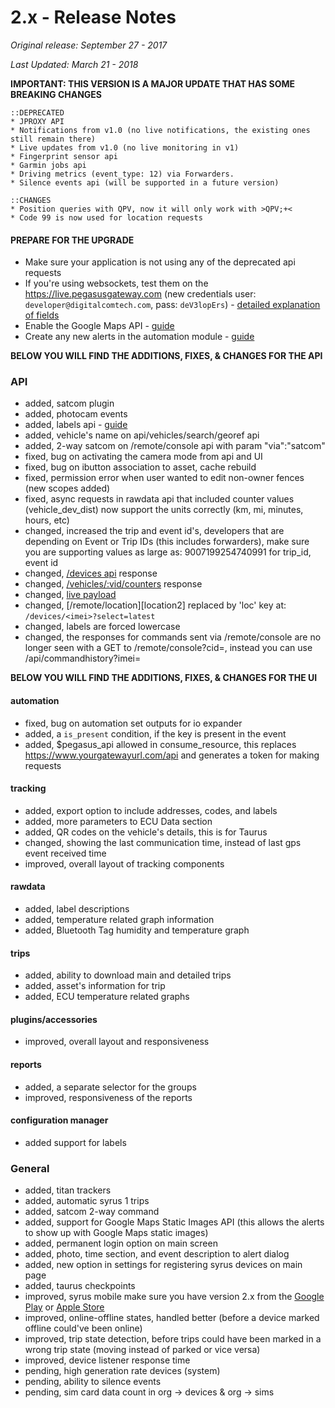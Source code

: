 # 2.x - Release Notes
*Original release: September 27 - 2017*

*Last Updated: March 21 - 2018*

**IMPORTANT: THIS VERSION IS A MAJOR UPDATE THAT HAS SOME BREAKING CHANGES**

```
::DEPRECATED
* JPROXY API
* Notifications from v1.0 (no live notifications, the existing ones still remain there)
* Live updates from v1.0 (no live monitoring in v1)
* Fingerprint sensor api
* Garmin jobs api
* Driving metrics (event_type: 12) via Forwarders.
* Silence events api (will be supported in a future version)

::CHANGES
* Position queries with QPV, now it will only work with >QPV;+<
* Code 99 is now used for location requests

```


#### PREPARE FOR THE UPGRADE
* Make sure your application is not using any of the deprecated api requests
* If you're using websockets, test them on the https://live.pegasusgateway.com (new credentials user: `developer@digitalcomtech.com`, pass: `deV3lopErs`) - [detailed explanation of fields](https://docs.pegasusgateway.com/#detailed-payload-description)
* Enable the Google Maps API - [guide](https://docs.google.com/document/d/18YW6txo0zMe5CtXA5ZbJL9646kTSUzG6Ql4PYFRqxlA/edit#heading=h.wpt5knpp4c6x)
* Create any new alerts in the automation module - [guide](https://drive.google.com/open?id=1tnYm8dZjizPcl_5bay2HhJ9uvqAKtvVlk_WyWLkTbAY)


**BELOW YOU WILL FIND THE ADDITIONS, FIXES, & CHANGES FOR THE API**

### API
* added, satcom plugin
* added, photocam events
* added, labels api - [guide](https://support.digitalcomtech.com/working-with-labels-trabajando-con-labels/)
* added, vehicle's name on api/vehicles/search/georef api
* added, 2-way satcom on /remote/console api with param "via":"satcom"
* fixed, bug on activating the camera mode from api and UI
* fixed, bug on ibutton association to asset, cache rebuild
* fixed, permission error when user wanted to edit non-owner fences (new scopes added)
* fixed, async requests in rawdata api that included counter values (vehicle_dev_dist) now support the units correctly (km, mi, minutes, hours, etc)
* changed, increased the trip and event id's, developers that are depending on Event or Trip IDs (this includes forwarders), make sure you are supporting values as large as: 9007199254740991 for trip_id, event id
* changed, [/devices api](https://pegasus1.pegasusgateway.com/api/docs/#api-Devices-GetDevice) response
* changed, [/vehicles/:vid/counters](https://docs.pegasusgateway.com/#vehicle-counters) response
* changed, [live payload](https://docs.pegasusgateway.com/#detailed-payload-description)
* changed, [/remote/location][location2] replaced by 'loc' key at: `/devices/<imei>?select=latest`  
* changed, labels are forced lowercase
* changed, the responses for commands sent via /remote/console are no longer seen with a GET to /remote/console?cid=<cid>, instead you can use /api/commandhistory?imei=<imei>


**BELOW YOU WILL FIND THE ADDITIONS, FIXES, & CHANGES FOR THE UI**

#### automation
* fixed, bug on automation set outputs for io expander
* added, a `is_present` condition, if the key is present in the event
* added, $pegasus_api allowed in consume_resource, this replaces https://www.yourgatewayurl.com/api and generates a token for making requests

#### tracking
* added, export option to include addresses, codes, and labels
* added, more parameters to ECU Data section
* added, QR codes on the vehicle's details, this is for Taurus
* changed, showing the last communication time, instead of last gps event received time
* improved, overall layout of tracking components

#### rawdata
* added, label descriptions 
* added, temperature related graph information
* added, Bluetooth Tag humidity and temperature graph 

#### trips
* added, ability to download main and detailed trips
* added, asset's information for trip
* added, ECU temperature related graphs

#### plugins/accessories 
* improved, overall layout and responsiveness

#### reports
* added, a separate selector for the groups
* improved, responsiveness of the reports 

#### configuration manager
* added support for labels

### General
* added, titan trackers
* added, automatic syrus 1 trips
* added, satcom 2-way command
* added, support for Google Maps Static Images API (this allows the alerts to show up with Google Maps static images)
* added, permanent login option on main screen
* added, photo, time section, and event description to alert dialog
* added, new option in settings for registering syrus devices on main page
* added, taurus checkpoints
* improved, syrus mobile make sure you have version 2.x from the [Google Play](https://play.google.com/store/apps/details?id=com.syrus.app) or [Apple Store](https://itunes.apple.com/us/app/syrus-mobile/id910791550?ls=1&mt=8)
* improved, online-offline states, handled better (before a device marked offline could've been online)
* improved, trip state detection, before trips could have been marked in a wrong trip state (moving instead of parked or vice versa)
* improved, device listener response time
* pending, high generation rate devices (system)
* pending, ability to silence events
* pending, sim card data count in org -> devices & org -> sims
